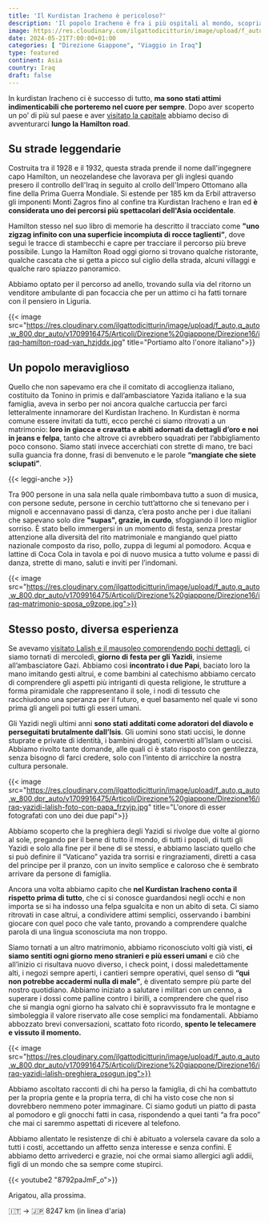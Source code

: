 ```yaml
---
title: 'Il Kurdistan Iracheno è pericoloso?'
description: 'Il popolo Iracheno è fra i più ospitali al mondo, scopriamolo insieme fra pranzi, matrimoni e feste!'
image: https://res.cloudinary.com/ilgattodicitturin/image/upload/f_auto,q_auto,w_800,dpr_auto/v1713011125/Articoli/Direzione%20giappone/Direzione16/iraq-yazidi-lalish-papa_eejcuo.jpg
date: 2024-05-21T7:00:00+01:00
categories: [ "Direzione Giappone", "Viaggio in Iraq"]
type: featured  
continent: Asia
country: Iraq 
draft: false
---
```


In kurdistan Iracheno ci è successo di tutto, **ma sono stati attimi indimenticabili che porteremo nel cuore per sempre**. Dopo aver scoperto un po’ di più sul paese e aver [visitato la capitale](/blog/direzione-giappone-15-felice-nawruz-festeggiamo-il-capodanno-persiano-in-kurdistan-iracheno) abbiamo deciso di avventurarci **lungo la Hamilton road**.

## Su strade leggendarie
Costruita tra il 1928 e il 1932, questa strada prende il nome dall'ingegnere capo Hamilton, un neozelandese che lavorava per gli inglesi quando presero il controllo dell'Iraq in seguito al crollo dell'Impero Ottomano alla fine della Prima Guerra Mondiale. Si estende per 185 km da Erbil attraverso gli imponenti Monti Zagros fino al confine tra Kurdistan Iracheno e Iran ed **è considerata uno dei percorsi più spettacolari dell'Asia occidentale**.

Hamilton stesso nel suo libro di memorie ha descritto il tracciato come **"uno zigzag infinito con una superficie incompiuta di rocce taglienti”**, dove seguì le tracce di stambecchi e capre per tracciare il percorso più breve possibile. Lungo la Hamilton Road oggi giorno si trovano qualche ristorante, qualche cascata che si getta a picco sul ciglio della strada, alcuni villaggi e qualche raro spiazzo panoramico. 

Abbiamo optato per il percorso ad anello, trovando sulla via del ritorno un venditore ambulante di pan focaccia che per un attimo ci ha fatti tornare con il pensiero in Liguria.

{{< image src="https://res.cloudinary.com/ilgattodicitturin/image/upload/f_auto,q_auto,w_800,dpr_auto/v1709916475/Articoli/Direzione%20giappone/Direzione16/iraq-hamilton-road-van_hzjddx.jpg" title="Portiamo alto l'onore italiano">}} 

## Un popolo meraviglioso
Quello che non sapevamo era che il comitato di accoglienza italiano, costituito da Tonino in primis e dall’ambasciatore Yazida italiano e la sua famiglia, aveva in serbo per noi ancora qualche cartuccia per farci letteralmente innamorare del Kurdistan Iracheno.
In Kurdistan è norma comune essere invitati da tutti, ecco perché ci siamo ritrovati a un matrimonio: **loro in giacca e cravatta e abiti adornati da dettagli d’oro e noi in jeans e felpa**, tanto che altrove ci avrebbero squadrati per l’abbigliamento poco consono. Siamo stati invece accerchiati con strette di mano, tre baci sulla guancia fra donne, frasi di benvenuto e le parole **“mangiate che siete sciupati”**.

{{< leggi-anche >}}

Tra 900 persone in una sala nella quale rimbombava tutto a suon di musica, con persone sedute, persone in cerchio tutt’attorno che si tenevano per i mignoli e accennavano passi di danza, c’era posto anche per i due italiani che sapevano solo dire **"supas", grazie, in curdo**, sfoggiando il loro miglior sorriso. 
È stato bello immergersi in un momento di festa, senza prestar attenzione alla diversità del rito matrimoniale e mangiando quel piatto nazionale composto da riso, pollo, zuppa di legumi al pomodoro. Acqua e lattine di Coca Cola in tavola e poi di nuovo musica a tutto volume e passi di danza, strette di mano, saluti e inviti per l’indomani. 

{{< image src="https://res.cloudinary.com/ilgattodicitturin/image/upload/f_auto,q_auto,w_800,dpr_auto/v1709916475/Articoli/Direzione%20giappone/Direzione16/iraq-matrimonio-sposa_o9zope.jpg">}} 

## Stesso posto, diversa esperienza
Se avevamo [visitato Lalish e il mausoleo comprendendo pochi dettagli](/blog/direzione-giappone-14-kurdistan-iracheno-in-camper-una-deviazione-incredibile), ci siamo tornati di mercoledì, **giorno di festa per gli Yazidi**, insieme all’ambasciatore Gazi. Abbiamo così **incontrato i due Papi**, baciato loro la mano imitando gesti altrui, e come bambini al catechismo abbiamo cercato di comprendere gli aspetti più intriganti di questa religione, le strutture a forma piramidale che rappresentano il sole, i nodi di tessuto che racchiudono una speranza per il futuro, e quel basamento nel quale vi sono prima gli angeli poi tutti gli esseri umani. 

Gli Yazidi negli ultimi anni **sono stati additati come adoratori del diavolo e perseguitati brutalmente dall’Isis**. Gli uomini sono stati uccisi, le donne stuprate e private di identità, i bambini drogati, convertiti all’Islam o uccisi. 
Abbiamo rivolto tante domande, alle quali ci è stato risposto con gentilezza, senza bisogno di farci credere, solo con l’intento di arricchire la nostra cultura personale. 

{{< image src="https://res.cloudinary.com/ilgattodicitturin/image/upload/f_auto,q_auto,w_800,dpr_auto/v1709916475/Articoli/Direzione%20giappone/Direzione16/iraq-yazidi-lalish-foto-con-papa_frzyjp.jpg" title="L'onore di esser fotografati con uno dei due papi">}} 

Abbiamo scoperto che la preghiera degli Yazidi si rivolge due volte al giorno al sole, pregando per il bene di tutto il mondo, di tutti i popoli, di tutti gli Yazidi e solo alla fine per il bene di se stessi, e abbiamo lasciato quello che si può definire il “Vaticano” yazida tra sorrisi e ringraziamenti, diretti a casa del principe per il pranzo, con un invito semplice e caloroso che è sembrato arrivare da persone di famiglia. 

Ancora una volta abbiamo capito che **nel Kurdistan Iracheno conta il rispetto prima di tutto**, che ci si conosce guardandosi negli occhi e non importa se si ha indosso una felpa sgualcita e non un abito di seta. 
Ci siamo ritrovati in case altrui, a condividere attimi semplici, osservando i bambini giocare con quel poco che vale tanto, provando a comprendere qualche parola di una lingua sconosciuta ma non troppo.

Siamo tornati a un altro matrimonio, abbiamo riconosciuto volti già visti, **ci siamo sentiti ogni giorno meno stranieri e più esseri umani** e ciò che all’inizio ci risultava nuovo diverso, i check point, i dossi maledettamente alti, i negozi sempre aperti, i cantieri sempre operativi, quel senso di **“qui non potrebbe accadermi nulla di male”**, è diventato sempre più parte del nostro quotidiano. 
Abbiamo iniziato a salutare i militari con un cenno, a superare i dossi come palline contro i birilli, a comprendere che quel riso che si mangia ogni giorno ha salvato chi è sopravvissuto fra le montagne e simboleggia il valore riservato alle cose semplici ma fondamentali. 
Abbiamo abbozzato brevi conversazioni, scattato foto ricordo, **spento le telecamere e vissuto il momento.** 

{{< image src="https://res.cloudinary.com/ilgattodicitturin/image/upload/f_auto,q_auto,w_800,dpr_auto/v1709916475/Articoli/Direzione%20giappone/Direzione16/iraq-yazidi-lalish-preghiera_osogun.jpg">}} 

Abbiamo ascoltato racconti di chi ha perso la famiglia, di chi ha combattuto per la propria gente e la propria terra, di chi ha visto cose che non si dovrebbero nemmeno poter immaginare.
Ci siamo goduti un piatto di pasta al pomodoro e gli gnocchi fatti in casa, rispondendo a quei tanti “a fra poco” che mai ci saremmo aspettati di ricevere al telefono. 

Abbiamo allentato le resistenze di chi è abituato a volersela cavare da solo a tutti i costi, accettando un affetto senza interesse e senza confini. 
E abbiamo detto arrivederci e grazie, noi che ormai siamo allergici agli addii, figli di un mondo che sa sempre come stupirci.

{{< youtube2 "8792paJmF_o">}}

Arigatou, alla prossima.

🇮🇹 → 🇯🇵 8247 km (in linea d'aria)
